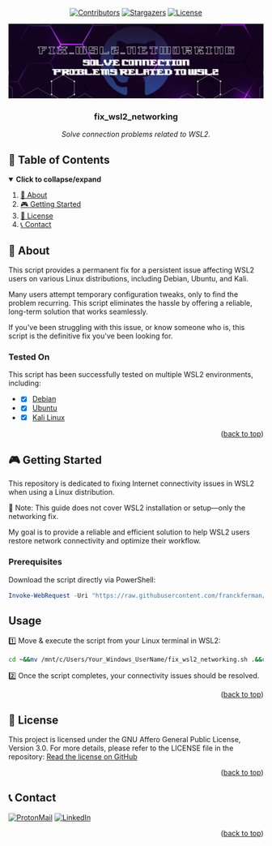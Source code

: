 <div id="top" align="center">

<!-- Shields Header -->
[![Contributors][contributors-shield]](https://github.com/franckferman/fix_wsl2_networking/graphs/contributors)
[![Stargazers][stars-shield]](https://github.com/franckferman/fix_wsl2_networking/stargazers)
[![License][license-shield]](https://github.com/franckferman/fix_wsl2_networking/blob/stable/LICENSE)

<!-- Logo -->
<a href="https://github.com/franckferman/fix_wsl2_networking">
  <img src="https://raw.githubusercontent.com/franckferman/fix_wsl2_networking/stable/docs/github/graphical_resources/banner-fix_wsl2_networking.jpg" alt="banner-fix_wsl2_networking" width="auto" height="auto">
</a>

<!-- Title & Tagline -->
<h3 align="center">fix_wsl2_networking</h3>
<p align="center">
    <em>Solve connection problems related to WSL2.</em>
    <br>
</p>

</div>

## 📜 Table of Contents

<details open>
  <summary><strong>Click to collapse/expand</strong></summary>
  <ol>
    <li><a href="#-about">📖 About</a></li>
    <li><a href="#-getting-started">🎮 Getting Started</a></li>
    <li><a href="#-license">📜 License</a></li>
    <li><a href="#-contact">📞 Contact</a></li>
  </ol>
</details>

## 📖 About

This script provides a permanent fix for a persistent issue affecting WSL2 users on various Linux distributions, including Debian, Ubuntu, and Kali.

Many users attempt temporary configuration tweaks, only to find the problem recurring. This script eliminates the hassle by offering a reliable, long-term solution that works seamlessly.

If you've been struggling with this issue, or know someone who is, this script is the definitive fix you've been looking for.

### Tested On

This script has been successfully tested on multiple WSL2 environments, including:

* - [x] [Debian](https://www.microsoft.com/en-us/p/debian/9msvkqc78pk6)
* - [x] [Ubuntu](https://www.microsoft.com/en-us/p/ubuntu/9pdxgncfsczv)
* - [x] [Kali Linux](https://www.microsoft.com/en-us/p/kali-linux/9pkr34tncv07)

<p align="right">(<a href="#top">back to top</a>)</p>

## 🎮 Getting Started

This repository is dedicated to fixing Internet connectivity issues in WSL2 when using a Linux distribution.

📌 Note: This guide does not cover WSL2 installation or setup—only the networking fix.

My goal is to provide a reliable and efficient solution to help WSL2 users restore network connectivity and optimize their workflow.

### Prerequisites

Download the script directly via PowerShell:

```PowerShell
Invoke-WebRequest -Uri "https://raw.githubusercontent.com/franckferman/fix_wsl2_networking/stable/fix_wsl2_networking.sh" -OutFile "C:\Users\$env:UserName\fix_wsl2_networking.sh"
```

## Usage

1️⃣ Move & execute the script from your Linux terminal in WSL2:

```sh
cd ~&&mv /mnt/c/Users/Your_Windows_UserName/fix_wsl2_networking.sh .&&chmod +x ./fix_wsl2_networking.sh&&sudo ./fix_wsl2_networking.sh
```

2️⃣ Once the script completes, your connectivity issues should be resolved.

<p align="right">(<a href="#top">back to top</a>)</p>

## 📜 License

This project is licensed under the GNU Affero General Public License, Version 3.0. For more details, please refer to the LICENSE file in the repository: [Read the license on GitHub](https://github.com/franckferman/fix_wsl2_networking/blob/stable/LICENSE)

<p align="right">(<a href="#top">back to top</a>)</p>

## 📞 Contact

[![ProtonMail][protonmail-shield]](mailto:contact@franckferman.fr)  [![LinkedIn][linkedin-shield]](https://www.linkedin.com/in/franckferman)

<p align="right">(<a href="#top">back to top</a>)</p>

<!-- MARKDOWN LINKS & IMAGES -->
<!-- https://www.markdownguide.org/basic-syntax/#reference-style-links -->
[contributors-shield]: https://img.shields.io/github/contributors/franckferman/fix_wsl2_networking.svg?style=for-the-badge
[contributors-url]: https://github.com/franckferman/fix_wsl2_networking/graphs/contributors
[stars-shield]: https://img.shields.io/github/stars/franckferman/fix_wsl2_networking.svg?style=for-the-badge
[stars-url]: https://github.com/franckferman/fix_wsl2_networking/stargazers
[license-shield]: https://img.shields.io/github/license/franckferman/fix_wsl2_networking.svg?style=for-the-badge
[license-url]: https://github.com/franckferman/fix_wsl2_networking/blob/stable/LICENSE
[protonmail-shield]: https://img.shields.io/badge/ProtonMail-8B89CC?style=for-the-badge&logo=protonmail&logoColor=blueviolet
[linkedin-shield]: https://img.shields.io/badge/-LinkedIn-black.svg?style=for-the-badge&logo=linkedin&colorB=blue
